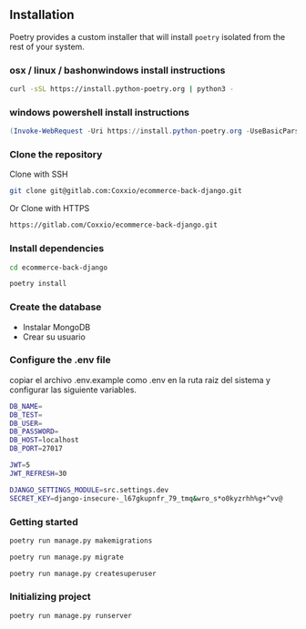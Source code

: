 ## Installation

Poetry provides a custom installer that will install `poetry` isolated
from the rest of your system.

### osx / linux / bashonwindows install instructions
```bash
curl -sSL https://install.python-poetry.org | python3 -
```
### windows powershell install instructions
```powershell
(Invoke-WebRequest -Uri https://install.python-poetry.org -UseBasicParsing).Content | python -
```

### Clone the repository 
Clone with SSH
```bash
git clone git@gitlab.com:Coxxio/ecommerce-back-django.git
```
Or Clone with HTTPS
```bash
https://gitlab.com/Coxxio/ecommerce-back-django.git
```

### Install dependencies
```bash
cd ecommerce-back-django
```
```bash
poetry install
```

### Create the database
- Instalar MongoDB
- Crear su usuario

### Configure the .env file

copiar el archivo .env.example como .env en la ruta raiz del sistema y configurar las siguiente variables.

```bash
DB_NAME=
DB_TEST=
DB_USER=
DB_PASSWORD=
DB_HOST=localhost
DB_PORT=27017

JWT=5
JWT_REFRESH=30

DJANGO_SETTINGS_MODULE=src.settings.dev
SECRET_KEY=django-insecure-_l67gkupnfr_79_tmq&wro_s*o0kyzrhh%g+^vv@
```


### Getting started
```bash
poetry run manage.py makemigrations
```
```bash
poetry run manage.py migrate
```
```bash
poetry run manage.py createsuperuser
```
### Initializing project

```bash
poetry run manage.py runserver
```
